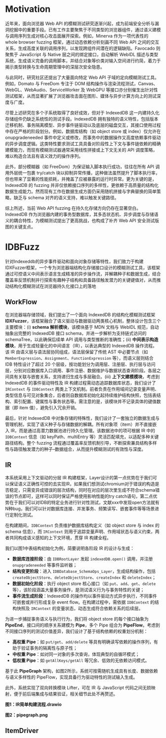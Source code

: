 # Motivation

近年来，面向浏览器 Web API 的模糊测试研究逐渐兴起，成为前端安全分析与漏洞挖掘中的重要手段。已有工作主要聚焦于不同类型的浏览器组件，通过语义建模与调用序列生成对核心攻击面展开探索。例如，Minerva 作为一项代表性的 whole browser fuzzing 框架，通过动态依赖分析刻画不同 Web API 之间的交互关系，生成高度关联的调用序列，以发现跨组件间潜在的逻辑缺陷。Favocado 则聚焦于 JavaScript 与 Native 层之间的绑定接口，自动解析 WebIDL 描述与类型系统，生成语义完备的调用脚本，并结合对象等价类对输入空间进行约简，着力于揭示类型转换与生命周期管理中的深层次安全隐患。

与此同时，研究社区还提出了大量面向特定 Web API 子域的定向模糊测试工具。例如，Domato 与 FreeDom 专注于 DOM 结构操作与渲染流程测试，Canvas、WebGL、WebAudio、ServiceWorker 及 WebGPU 等接口亦分别催生出针对性测试框架，从而显著扩展了浏览器攻击面在图形、媒体与异步计算方向上的测试深度与广度。

尽管上述研究在多个子系统取得了良好成效，但对于 IndexedDB 这一内建持久化存储组件仍缺乏系统性的测试手段。IndexedDB 拥有独特的语义特性，包括版本迁移机制、事务隔离模型、异步事件链驱动以及底层的磁盘交互，其接口使用过程中存在严格的阶段划分。例如，数据库结构（如 object store 或 index）仅允许在 onupgradeneeded 事件中定义或修改，而事务中的数据操作又高度依赖事件驱动的异步调度逻辑。这类特性要求测试工具具备对阶段性上下文与事件链依赖的精确建模能力，而现有模糊测试器通常采用线性拼接或上下文无关的 API 调度策略，难以构造合法且有语义效力的操作序列。

此外，部分模糊器（如 FreeDom）为保证输入脚本执行成功，往往在所有 API 调用外层统一包裹 try/catch 块以抑制异常传播，这种做法虽然提升了脚本执行率，但也带来了显著的性能损耗，并掩盖了应被暴露的运行时异常。更为关键的是，IndexedDB 的 fuzzing 并非仅依赖接口序列的多样性，更依赖于高质量的结构化数据生成能力。然而现有工作在数据生成方面仍采用随机拼接与字典替换的简单策略，缺乏与 schema 对齐的语义支持，难以触发关键路径。

综上所述，当前 Web API fuzzing 在持久化存储方向仍存在显著空白。IndexedDB 作为浏览器内建的事务型数据库，其多态状态机、异步调度与存储语义的耦合特性，为模糊测试提出了更高挑战，也构成了补齐 Web API 安全测试版图的关键支点。





# IDBFuzz

针对Indexeddb的异步事件驱动和面向对象存储等特性，我们致力于构建IDXFuzzer框架，一个专为浏览器端结构化存储接口设计的模糊测试工具，该框架通过可控语义中间表示语言生成精准的异步操作流，并解耦种子和数据生成，结合覆盖率反馈机制并行探索有趣种子结构和具备路径触发潜力的关键键值对，从而推动结构化模糊测试在浏览器持久化接口上的落地

## WorkFlow

在浏览器端存储领域，我们提出了一个面向 IndexedDB 的结构化模糊测试框架 **IDXFuzzer**，该框架融合了语义驱动与数据驱动两类核心机制，整体设计包含三个主要模块：(i) **schema 解析模块**，该模块基于 MDN 文档与 WebIDL 规范，自动抽象出完整的 IndexedDB 接口 schema，并进一步解析为支持链式访问的 schemaTree，以此确保后续单 API 调用与类型推断的准确性；(ii) **中间表示构造模块**，用于生成轻量化的中间语言（IR），以表达典型的 IndexedDB 操作流程。该 IR 由语义层与语法层协同组成，语法层保留了传统 AST 中必要节点（如 `MemberExpression`、`Assignment`、`FunctionExpression` 等），而语义层则结合 IDB 特性设计了超过 20 个层级，按功能划分为调用层、注册层、执行层与访问层，分别对应数据库入口调用、事件注册、数据维护与数据状态查询阶段。各层之间具有关联与嵌套关系，支持递归生成与多层融合。(iii) **上下文建模模块**，考虑到 IndexedDB 的事件驱动特性及 IR 构建过程需动态追踪数据库状态，我们设计了 `IRContext` 与 `IDBContext` 两类上下文机制。前者负责在作用域间记录变量声明、类型信息与可见对象集合，后者则自数据库初始化起持续维护结构快照，包括表结构、索引配置、键属性与事务状态等。需注意的是，该模块并不记录具体的键值数据（即 item 值），避免引入冗余开销。

最后，针对 IndexedDB 中对象存储的特殊性，我们设计了一套独立的数据生成与管理机制，实现了语义种子与存储数据的解耦。所有对象项（item）并不直接嵌入 IR，而是通过高潜力数据池进行持久化管理。该数据池中的项可根据 IR 中的 `IDBContext` 信息（如 keyPath、multiEntry 等）灵活匹配填充，以适配多种关键路径结构。整个 fuzzing 流程通过覆盖率反馈机制引导，不断探索兼具结构多样性与路径触发潜力的种子–数据组合，从而提升模糊测试的有效性与深度。

## IR

本系统采用上下文驱动的分层 IR 构建框架，Layer设计的第一点优势在于我们可以保证语义正确性可控的去实现IR，如果我们想测试chromium对于错误的构造是否稳定，只需变异成错误的层次结构，同时在对应的层次里生成不符合schema错误的节点即可，这样可以同时保证严格使用影响性能的try catch语句，第二点优势在于我们可以对IDB的特定业务进行针对性测试，文献xxx中发现open方法就有N种bug，我们可以针对数据库连接、并发事务、频繁读写、嵌套事件等等场景进行定制化测试。

在构建期间，`IDBContext` 负责维护数据库结构定义（如 object store 与 index 的 schema 信息），而 `IRContext` 则用于追踪变量声明、作用域状态与语义约束，两者共同构成语义感知的上下文环境，贯穿 IR 构建全程。

我们以图1中表结构初始化为例，简要说明各阶段 IR 的设计与生成：

- **数据库连接阶段**：由 `IDBRootLayer` 发起 `indexedDB.open()` 调用，并注册 `onupgradeneeded` 等事件监听器；
- **结构变更阶段**：进入 `IDBDatabase_SchemaOps_Layer`，生成结构操作，包括 `createObjectStore`、`deleteObjectStore`、`createIndex` 和 `deleteIndex`；
- **数据初始化阶段**：执行 object store 核心接口（如 `put`、`add`、`get`、`delete` 等），该阶段涵盖大量事务操作，是测试语义行为与事务特性的关键；
- **事件流生成阶段**：IndexedDB 的操作均以事件驱动方式异步执行，不同事件可嵌套或并行形成复杂 event flow。在构建过程中，需依据 `IDBContext` 的结构快照及 `IRContext` 的变量状态，动态生成符合依赖关系的后续层。

为进一步捕捉事务语义与执行行为，我们将 object store 的每个接口抽象为 **PipeEnd**，接口间的顺序关系建模为 **Pipe**，多个 Pipe 组合为 **PipeFlow**。考虑到不同接口序列的测试价值差异，我们设计了基于结构依赖的权重划分机制：

- **高权重 Pipe**：如 `put/get`、`add/delete` 等具有明确读写依赖的操作序列，有助于验证事务的隔离性与原子性；
- **中权重 Pipe**：如对同一对象的多次查询，体现典型的自循环模式；
- **低权重 Pipe**：如 `getAllKeys/getAll` 等冗余、低效的无依赖访问模式。

基于此 **PipeGraph** 架构，如图2所示，系统可按需随机生成具有长度、数据依赖与语义多样性的 PipeFlow，实现具备行为驱动特性的测试输入生成。

此外，系统实现了双向转换模块 Lifter，可在 IR 与 JavaScript 代码之间无损映射，便于前后端集成与结果验证，相关细节此处不再赘述。

**图1：IR简单构建流程.drawio**

**图2：pipegraph.png**





## ItemDriver